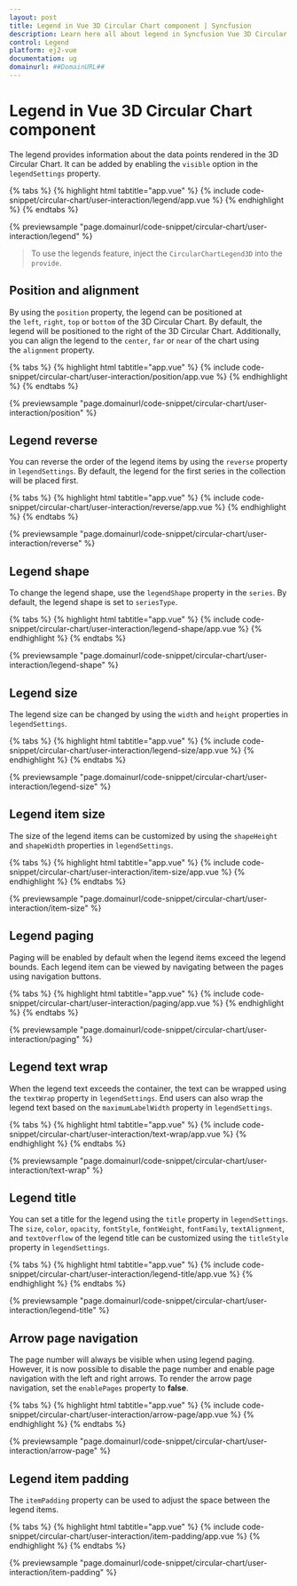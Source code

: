 ```yaml
---
layout: post
title: Legend in Vue 3D Circular Chart component | Syncfusion
description: Learn here all about legend in Syncfusion Vue 3D Circular Chart component of Syncfusion Essential JS 2 and more.
control: Legend 
platform: ej2-vue
documentation: ug
domainurl: ##DomainURL##
---
```


# Legend in Vue 3D Circular Chart component

The legend provides information about the data points rendered in the 3D Circular Chart. It can be added by enabling the `visible` option in the `legendSettings` property.

{% tabs %}
{% highlight html tabtitle="app.vue" %}
{% include code-snippet/circular-chart/user-interaction/legend/app.vue %}
{% endhighlight %}
{% endtabs %}
        
{% previewsample "page.domainurl/code-snippet/circular-chart/user-interaction/legend" %}

>To use the legends feature, inject the `CircularChartLegend3D` into the `provide`.

## Position and alignment

By using the `position` property, the legend can be positioned at the `left`, `right`, `top` or `bottom` of the 3D Circular Chart. By default, the legend will be positioned to the right of the 3D Circular Chart. Additionally, you can align the legend to the `center`, `far` or `near` of the chart using the `alignment` property. 

{% tabs %}
{% highlight html tabtitle="app.vue" %}
{% include code-snippet/circular-chart/user-interaction/position/app.vue %}
{% endhighlight %}
{% endtabs %}
        
{% previewsample "page.domainurl/code-snippet/circular-chart/user-interaction/position" %}

## Legend reverse

You can reverse the order of the legend items by using the `reverse` property in `legendSettings`. By default, the legend for the first series in the collection will be placed first.

{% tabs %}
{% highlight html tabtitle="app.vue" %}
{% include code-snippet/circular-chart/user-interaction/reverse/app.vue %}
{% endhighlight %}
{% endtabs %}
        
{% previewsample "page.domainurl/code-snippet/circular-chart/user-interaction/reverse" %}

## Legend shape

To change the legend shape, use the `legendShape` property in the `series`. By default, the legend shape is set to `seriesType`.

{% tabs %}
{% highlight html tabtitle="app.vue" %}
{% include code-snippet/circular-chart/user-interaction/legend-shape/app.vue %}
{% endhighlight %}
{% endtabs %}
        
{% previewsample "page.domainurl/code-snippet/circular-chart/user-interaction/legend-shape" %}

## Legend size

The legend size can be changed by using the `width` and `height` properties in `legendSettings`.

{% tabs %}
{% highlight html tabtitle="app.vue" %}
{% include code-snippet/circular-chart/user-interaction/legend-size/app.vue %}
{% endhighlight %}
{% endtabs %}
        
{% previewsample "page.domainurl/code-snippet/circular-chart/user-interaction/legend-size" %}

## Legend item size

The size of the legend items can be customized by using the `shapeHeight` and `shapeWidth` properties in `legendSettings`.

{% tabs %}
{% highlight html tabtitle="app.vue" %}
{% include code-snippet/circular-chart/user-interaction/item-size/app.vue %}
{% endhighlight %}
{% endtabs %}
        
{% previewsample "page.domainurl/code-snippet/circular-chart/user-interaction/item-size" %}

## Legend paging

Paging will be enabled by default when the legend items exceed the legend bounds. Each legend item can be viewed by navigating between the pages using navigation buttons.

{% tabs %}
{% highlight html tabtitle="app.vue" %}
{% include code-snippet/circular-chart/user-interaction/paging/app.vue %}
{% endhighlight %}
{% endtabs %}
        
{% previewsample "page.domainurl/code-snippet/circular-chart/user-interaction/paging" %}

## Legend text wrap

When the legend text exceeds the container, the text can be wrapped using the `textWrap` property in `legendSettings`. End users can also wrap the legend text based on the `maximumLabelWidth` property in `legendSettings`.

{% tabs %}
{% highlight html tabtitle="app.vue" %}
{% include code-snippet/circular-chart/user-interaction/text-wrap/app.vue %}
{% endhighlight %}
{% endtabs %}
        
{% previewsample "page.domainurl/code-snippet/circular-chart/user-interaction/text-wrap" %}

## Legend title

You can set a title for the legend using the `title` property in `legendSettings`. The `size`, `color`, `opacity`, `fontStyle`, `fontWeight`, `fontFamily`, `textAlignment`, and `textOverflow` of the legend title can be customized using the `titleStyle` property in `legendSettings`.

{% tabs %}
{% highlight html tabtitle="app.vue" %}
{% include code-snippet/circular-chart/user-interaction/legend-title/app.vue %}
{% endhighlight %}
{% endtabs %}
        
{% previewsample "page.domainurl/code-snippet/circular-chart/user-interaction/legend-title" %}

## Arrow page navigation

The page number will always be visible when using legend paging. However, it is now possible to disable the page number and enable page navigation with the left and right arrows. To render the arrow page navigation, set the `enablePages` property to **false**.

{% tabs %}
{% highlight html tabtitle="app.vue" %}
{% include code-snippet/circular-chart/user-interaction/arrow-page/app.vue %}
{% endhighlight %}
{% endtabs %}
        
{% previewsample "page.domainurl/code-snippet/circular-chart/user-interaction/arrow-page" %}

## Legend item padding

The `itemPadding` property can be used to adjust the space between the legend items.

{% tabs %}
{% highlight html tabtitle="app.vue" %}
{% include code-snippet/circular-chart/user-interaction/item-padding/app.vue %}
{% endhighlight %}
{% endtabs %}
        
{% previewsample "page.domainurl/code-snippet/circular-chart/user-interaction/item-padding" %}
